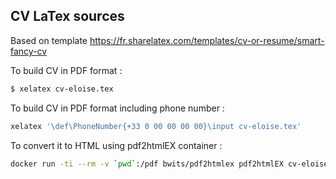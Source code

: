 
## CV LaTex sources

Based on template https://fr.sharelatex.com/templates/cv-or-resume/smart-fancy-cv

To build CV in PDF format :
```bash
$ xelatex cv-eloise.tex
```

To build CV in PDF format including phone number :
```bash
xelatex '\def\PhoneNumber{+33 0 00 00 00 00}\input cv-eloise.tex'

```

To convert it to HTML using pdf2htmlEX container :
```bash
docker run -ti --rm -v `pwd`:/pdf bwits/pdf2htmlex pdf2htmlEX cv-eloise.pdf
```
